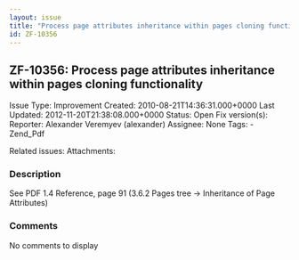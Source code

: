 ```yaml
---
layout: issue
title: "Process page attributes inheritance within pages cloning functionality"
id: ZF-10356
---
```


ZF-10356: Process page attributes inheritance within pages cloning functionality
--------------------------------------------------------------------------------

 Issue Type: Improvement Created: 2010-08-21T14:36:31.000+0000 Last Updated: 2012-11-20T21:38:08.000+0000 Status: Open Fix version(s): 
 Reporter:  Alexander Veremyev (alexander)  Assignee:  None  Tags: - Zend\_Pdf
 
 Related issues: 
 Attachments: 
### Description

See PDF 1.4 Reference, page 91 (3.6.2 Pages tree -> Inheritance of Page Attributes)

 

 

### Comments

No comments to display